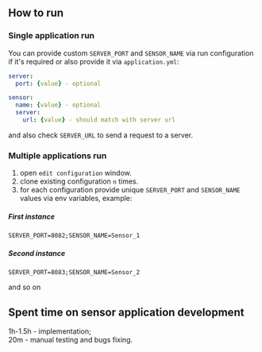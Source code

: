 ## How to run

### Single application run
You can provide custom `SERVER_PORT` and `SENSOR_NAME` via run configuration if it's required or also provide it via `application.yml`:
```yml
server:
  port: {value} - optional

sensor:
  name: {value} - optional
  server:
    url: {value} - should match with server url
```
and also check `SERVER_URL` to send a request to a server.

### Multiple applications run
1. open `edit configuration` window.
2. clone existing configuration `n` times.
3. for each configuration provide unique `SERVER_PORT` and `SENSOR_NAME` values via env variables, example:

##### First instance
```
SERVER_PORT=8082;SENSOR_NAME=Sensor_1
```

##### Second instance
```
SERVER_PORT=8083;SENSOR_NAME=Sensor_2
```

and so on

## Spent time on sensor application development
1h-1.5h - implementation;<br>
20m - manual testing and bugs fixing.

